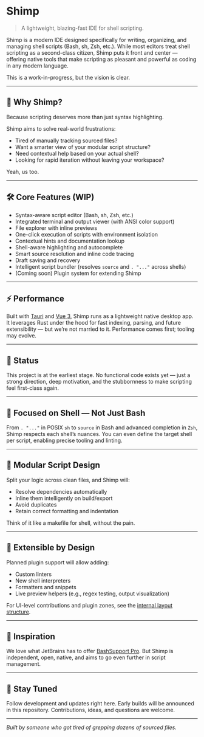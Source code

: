 # Shimp

> A lightweight, blazing-fast IDE for shell scripting.

Shimp is a modern IDE designed specifically for writing, organizing, and managing shell scripts (Bash, sh, Zsh, etc.).
While most editors treat shell scripting as a second-class citizen, Shimp puts it front and center — offering native
tools that make scripting as pleasant and powerful as coding in any modern language.

This is a work-in-progress, but the vision is clear.

---

## 🧠 Why Shimp?

Because scripting deserves more than just syntax highlighting.

Shimp aims to solve real-world frustrations:

* Tired of manually tracking sourced files?
* Want a smarter view of your modular script structure?
* Need contextual help based on your actual shell?
* Looking for rapid iteration without leaving your workspace?

Yeah, us too.

---

## 🛠️ Core Features (WIP)

* Syntax-aware script editor (Bash, sh, Zsh, etc.)
* Integrated terminal and output viewer (with ANSI color support)
* File explorer with inline previews
* One-click execution of scripts with environment isolation
* Contextual hints and documentation lookup
* Shell-aware highlighting and autocomplete
* Smart source resolution and inline code tracing
* Draft saving and recovery
* Intelligent script bundler (resolves `source` and `. "..."` across shells)
* (Coming soon) Plugin system for extending Shimp

---

## ⚡ Performance

Built with [Tauri](https://tauri.app) and [Vue 3](https://vuejs.org), Shimp runs as a lightweight native desktop app. It
leverages Rust under the hood for fast indexing, parsing, and future extensibility — but we’re not married to it.
Performance comes first; tooling may evolve.

---

## 🚧 Status

This project is at the earliest stage. No functional code exists yet — just a strong direction, deep motivation, and the
stubbornness to make scripting feel first-class again.

---

## 🐚 Focused on Shell — Not Just Bash

From `. "..."` in POSIX `sh` to `source` in Bash and advanced completion in `Zsh`, Shimp respects each shell’s nuances.
You can even define the target shell per script, enabling precise tooling and linting.

---

## 📎 Modular Script Design

Split your logic across clean files, and Shimp will:

* Resolve dependencies automatically
* Inline them intelligently on build/export
* Avoid duplicates
* Retain correct formatting and indentation

Think of it like a makefile for shell, without the pain.

---

## 🧩 Extensible by Design

Planned plugin support will allow adding:

* Custom linters
* New shell interpreters
* Formatters and snippets
* Live preview helpers (e.g., regex testing, output visualization)

For UI-level contributions and plugin zones, see the [internal layout structure](docs/layout.md).

---

## 🧪 Inspiration

We love what JetBrains has to offer [BashSupport Pro](https://www.bashsupport.com). But Shimp is independent, open,
native, and aims to go even further in script management.

---

## 👀 Stay Tuned

Follow development and updates right here. Early builds will be announced in this repository. Contributions, ideas, and
questions are welcome.

---

*Built by someone who got tired of grepping dozens of sourced files.*
